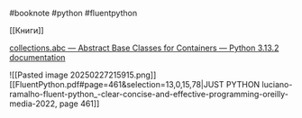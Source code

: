 #booknote #python #fluentpython 

[[Книги]]

[collections.abc — Abstract Base Classes for Containers — Python 3.13.2 documentation](https://docs.python.org/3/library/collections.abc.html#collections-abstract-base-classes)

![[Pasted image 20250227215915.png]]
[[FluentPython.pdf#page=461&selection=13,0,15,78|JUST PYTHON luciano-ramalho-fluent-python_-clear-concise-and-effective-programming-oreilly-media-2022, page 461]]